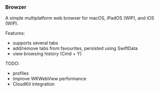 ### Browzer

A simple multiplatform web browser for macOS, iPadOS (WIP), and iOS (WIP).

Features:

- supports several tabs
- add/remove tabs from favourites, persisted using SwiftData
- view browsing history (Cmd + Y)

TODO:

- profiles
- improve WKWebView performance
- CloudKit integration
